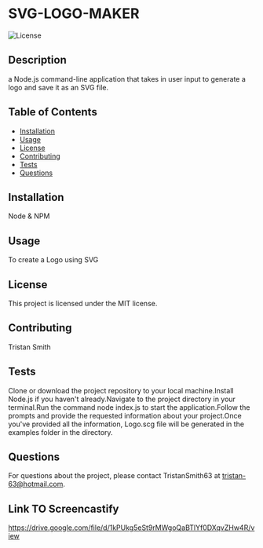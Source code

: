 
# SVG-LOGO-MAKER

![License](https://img.shields.io/badge/License-MIT-blue.svg)

## Description
a Node.js command-line application that takes in user input to generate a logo and save it as an SVG file.

## Table of Contents
- [Installation](#installation)
- [Usage](#usage)
- [License](#license)
- [Contributing](#contributing)
- [Tests](#tests)
- [Questions](#questions)

## Installation
Node & NPM

## Usage
To create a Logo using SVG 


## License
This project is licensed under the MIT license.


## Contributing
Tristan Smith

## Tests
Clone or download the project repository to your local machine.Install Node.js if you haven't already.Navigate to the project directory in your terminal.Run the command node index.js to start the application.Follow the prompts and provide the requested information about your project.Once you've provided all the information, Logo.scg file will be generated in the examples folder in the directory.

## Questions
For questions about the project, please contact TristanSmith63 at tristan-63@hotmail.com.

## Link TO Screencastify 
https://drive.google.com/file/d/1kPUkg5eSt9rMWgoQaBTlYf0DXqvZHw4R/view